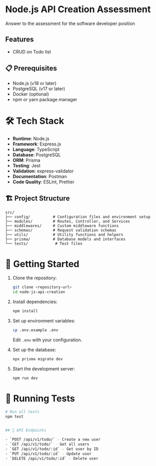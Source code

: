 # Node.js API Creation Assessment

Answer to the assessment for the software developer position

## Features

- CRUD on Todo list

## 📋 Prerequisites

- Node.js (v18 or later)
- PostgreSQL (v17 or later)
- Docker (optional)
- npm or yarn package manager

# 🛠️ Tech Stack

- **Runtime**: Node.js
- **Framework**: Express.js
- **Language**: TypeScript
- **Database**: PostgreSQL
- **ORM**: Prisma
- **Testing**: Jest
- **Validation**: express-validator
- **Documentation**: Postman
- **Code Quality**: ESLint, Prettier

## 🏗️ Project Structure

```
src/
├── config/          # Configuration files and environment setup
├── modules/         # Routes, Controller, and Services
├── middlewares/     # Custom middleware functions
├── schemas/         # Request validation schemas
├── utils/           # Utility functions and helpers
├── prisma/          # Database models and interfaces
└── tests/            # Test files
```

# 🚀 Getting Started

1. Clone the repository:

   ```bash
   git clone <repository-url>
   cd node-js-api-creation
   ```

2. Install dependencies:

   ```bash
   npm install
   ```

3. Set up environment variables:

   ```bash
   cp .env.example .env
   ```

   Edit `.env` with your configuration.

4. Set up the database:

   ```bash
   npx prisma migrate dev
   ```

5. Start the development server:
   ```bash
   npm run dev
   ```

# 🧪 Running Tests

```bash
# Run all tests
npm test


## 📝 API Endpoints

- `POST /api/v1/todo/` - Create a new user
- `GET /api/v1/todo/` - Get all users
- `GET /api/v1/todo/:id` - Get user by ID
- `PUT /api/v1/todo/:id` - Update user
- `DELETE /api/v1/todo/:id` - Delete user
```
